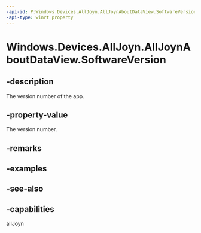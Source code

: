 ```yaml
---
-api-id: P:Windows.Devices.AllJoyn.AllJoynAboutDataView.SoftwareVersion
-api-type: winrt property
---
```


<!-- Property syntax
public string SoftwareVersion { get; }
-->

# Windows.Devices.AllJoyn.AllJoynAboutDataView.SoftwareVersion

## -description
The version number of the app.

## -property-value
The version number.

## -remarks

## -examples

## -see-also


## -capabilities
allJoyn